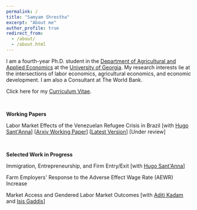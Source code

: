 ```yaml
---
permalink: /
title: "Samyam Shrestha"
excerpt: "About me"
author_profile: true
redirect_from: 
  - /about/
  - /about.html
---
```


I am a fourth-year Ph.D. student in the [Department of Agricultural and Applied Economics](https://agecon.uga.edu/) at the [University of Georgia](https://uga.edu). My research interests lie at the intersections of labor economics, agricultural economics, and economic development. I am also a Consultant at The World Bank.

Click here for my [Curriculum Vitae](https://shsamyam.github.io/files/CV_May_4.pdf).

<p>&nbsp;</p>

**Working Papers**

Labor Market Effects of the Venezuelan Refugee Crisis in Brazil [with [Hugo Sant'Anna](https://hsantanna.org/)] [[Arxiv Working Paper](https://arxiv.org/abs/2302.04201)] [[Latest Version](https://shsamyam.github.io/files/SantAnnaShrestha2023.pdf)] [Under review]

<p>&nbsp;</p>

**Selected Work in Progress**

Immigration, Entrepreneurship, and Firm Entry/Exit [with [Hugo Sant'Anna](https://hsantanna.org/)]

Farm Employers' Response to the Adverse Effect Wage Rate (AEWR) Increase

Market Access and Gendered Labor Market Outcomes [with [Aditi Kadam](https://aditikadam.com/) and [Isis Gaddis](https://blogs.worldbank.org/team/isis-gaddis)]
